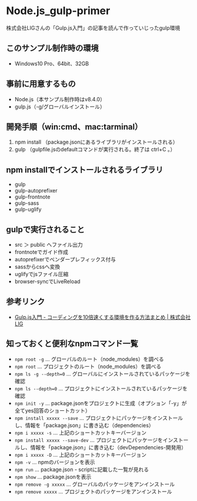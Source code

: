 # Node.js_gulp-primer
株式会社LIGさんの「Gulp.js入門」の記事を読んで作っていじったgulp環境

## このサンプル制作時の環境
* Windows10 Pro、64bit、32GB

## 事前に用意するもの
* Node.js（本サンプル制作時はv8.4.0）
* gulp.js（-g/グローバルインストール）

## 開発手順（win:cmd、mac:tarminal）
1. npm install （package.jsonにあるライブラリがインストールされる）
2. gulp （gulpfile.jsのdefaultコマンドが実行される。終了は ctrl+C 。）

## npm installでインストールされるライブラリ
* gulp
* gulp-autoprefixer
* gulp-frontnote
* gulp-sass
* gulp-uglify

## gulpで実行されること
* src ＞ public へファイル出力
* frontnoteでガイド作成
* autoprefixerでベンダープレフィックス付与
* sassからcssへ変換
* uglifyでjsファイル圧縮
* browser-syncでLiveReload

## 参考リンク
* [Gulp.js入門 - コーディングを10倍速くする環境を作る方法まとめ | 株式会社LIG](https://liginc.co.jp/web/tutorial/117900)

## 知っておくと便利なnpmコマンド一覧
* `npm root -g` … グローバルのルート（node_modules）を調べる
* `npm root` … プロジェクトのルート（node_modules）を調べる
* `npm ls -g --depth=0` … グローバルにインストールされているパッケージを確認
* `npm ls --depth=0` … プロジェクトにインストールされているパッケージを確認
* `npm init -y` … package.jsonをプロジェクトに生成（オプション「-y」が全てyes回答のショートカット）
* `npm install xxxxx --save` … プロジェクトにパッケージをインストールし、情報を「package.json」に書き込む（dependencies）
* `npm i xxxxx -s` … 上記のショートカットキーバージョン
* `npm install xxxxx --save-dev` … プロジェクトにパッケージをインストールし、情報を「package.json」に書き込む（devDependencies-開発用）
* `npm i xxxxx -D` … 上記のショートカットキーバージョン
* `npm -v` … npmのバージョンを表示
* `npm run` … package.json - scriptに記載した一覧が見れる
* `npm show` … package.jsonを表示
* `npm remove -g xxxxx` … グローバルのパッケージをアンインストール
* `npm remove xxxxx` … プロジェクトのパッケージをアンインストール

